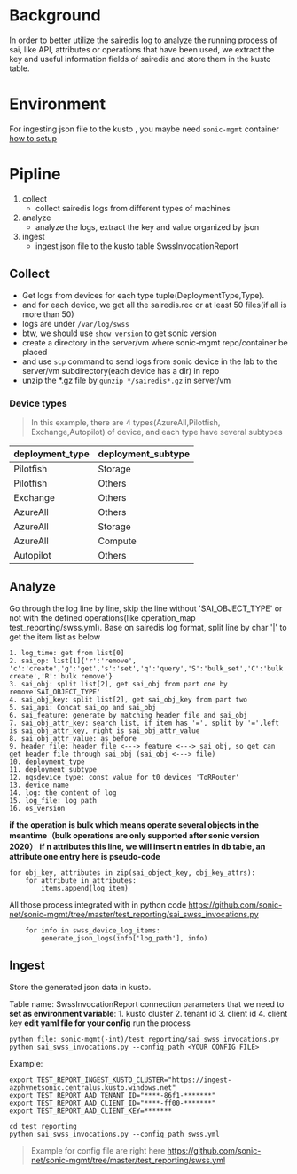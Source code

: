 

# Background
In order to better utilize the sairedis log to analyze the running process of sai, like API, attributes or operations that have been used, we extract the key and useful information fields of sairedis and store them in the kusto table.

# Environment
For ingesting json file to the kusto , you maybe need `sonic-mgmt` container [how to setup](https://github.com/sonic-net/sonic-mgmt/blob/master/docs/testbed/README.testbed.Docker.md)


# Pipline
1. collect 
   - collect sairedis logs from different types of machines
2. analyze 
    - analyze the logs, extract the key and value organized by json
3. ingest 
   - ingest json file to the kusto table SwssInvocationReport


 ## Collect
- Get logs from devices for each type tuple(DeploymentType,Type).
- and for each device, we get all the sairedis.rec or at least 50 files(if all is more than 50)
- logs are under `/var/log/swss`
- btw, we should use `show version` to get sonic version
- create a directory in the server/vm where sonic-mgmt repo/container be placed 
- and use `scp` command to send logs from sonic device in the lab to the server/vm subdirectory(each device has a dir) in repo
- unzip the *.gz file by `gunzip */sairedis*.gz` in server/vm

### Device types
> In this example, there are 4 types(AzureAll,Pilotfish, Exchange,Autopilot) of device, and each type have several subtypes

|deployment_type  | deployment_subtype |
|--|--|
|Pilotfish  |  Storage|
|Pilotfish  | Others |
| Exchange | Others |
| AzureAll | Others |
|AzureAll  | Storage |
|AzureAll  | Compute |
|  Autopilot|Others|

## Analyze
Go through the log line by line, skip the line without 'SAI_OBJECT_TYPE' or not with the defined operations(like operation_map test_reporting/swss.yml).
Base on sairedis log format, split line by char '|' to get the item list as below

```
1. log_time: get from list[0]
2. sai_op: list[1]{'r':'remove', 'c':'create','g':'get','s':'set','q':'query','S':'bulk_set','C':'bulk create','R':'bulk remove'}
3. sai_obj: split list[2], get sai_obj from part one by remove'SAI_OBJECT_TYPE'
4. sai_obj_key: split list[2], get sai_obj_key from part two
5. sai_api: Concat sai_op and sai_obj
6. sai_feature: generate by matching header file and sai_obj
7. sai_obj_attr_key: search list, if item has '=', split by '=',left is sai_obj_attr_key, right is sai_obj_attr_value
8. sai_obj_attr_value: as before
9. header_file: header file <---> feature <---> sai_obj, so get can get header file through sai_obj (sai_obj <---> file)
10. deployment_type
11. deployment_subtype  
12. ngsdevice_type: const value for t0 devices 'ToRRouter'
13. device name
14. log: the content of log
15. log_file: log path
16. os_version
```
**if the operation is bulk which means operate several objects in the meantime（bulk operations are only supported after sonic version 2020）**
**if n attributes this line, we will insert n entries in db table, an attribute one entry**
**here is pseudo-code**
```
for obj_key, attributes in zip(sai_object_key, obj_key_attrs):
    for attribute in attributes:
        items.append(log_item)
```

All those process integrated with in python code https://github.com/sonic-net/sonic-mgmt/tree/master/test_reporting/sai_swss_invocations.py
```
    for info in swss_device_log_items:
        generate_json_logs(info['log_path'], info)
```
            
## Ingest
Store the generated json data in kusto.

Table name: SwssInvocationReport
 connection parameters that we need to **set as environment variable**:
     1. kusto cluster
     2. tenant id
     3. client id
     4. client key 
**edit yaml file for your config**
run the process
```
python file: sonic-mgmt(-int)/test_reporting/sai_swss_invocations.py
python sai_swss_invocations.py --config_path <YOUR CONFIG FILE>
``` 

Example:
```
export TEST_REPORT_INGEST_KUSTO_CLUSTER="https://ingest-azphynetsonic.centralus.kusto.windows.net"
export TEST_REPORT_AAD_TENANT_ID="****-86f1-*******"
export TEST_REPORT_AAD_CLIENT_ID="****-ff00-*******"
export TEST_REPORT_AAD_CLIENT_KEY=*******

cd test_reporting
python sai_swss_invocations.py --config_path swss.yml
```
> Example for config file are right here https://github.com/sonic-net/sonic-mgmt/tree/master/test_reporting/swss.yml